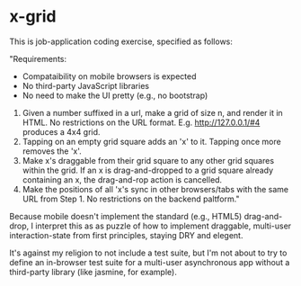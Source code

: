 # x-grid

This is job-application coding exercise, specified as follows:

"Requirements:
* Compataibility on mobile browsers is expected
* No third-party JavaScript libraries
* No need to make the UI pretty (e.g., no bootstrap)
1. Given a number suffixed in a url, make a grid of size n, and render it in HTML. No restrictions on the URL format. E.g. http://127.0.0.1/#4 produces a 4x4 grid.
2. Tapping on an empty grid square adds an 'x' to it. Tapping once more removes the 'x'.
3. Make x's draggable from their grid square to any other grid squares within the grid. If an x is drag-and-dropped to a grid square already containing an x, the drag-and-rop action is cancelled.
4. Make the positions of all 'x's sync in other browsers/tabs with the same URL from Step 1. No restrictions on the backend paltform."

Because mobile doesn't implement the standard (e.g., HTML5) drag-and-drop, I interpret this as as puzzle of how to implement draggable, multi-user interaction-state from first principles, staying DRY and elegent.

It's against my religion to not include a test suite, but I'm not about to try to define an in-browser test suite for a multi-user asynchronous app without a third-party library (like jasmine, for example).